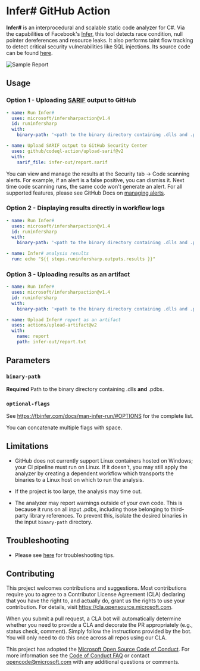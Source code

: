 # Infer# GitHub Action

**Infer#** is an interprocedural and scalable static code analyzer for C#. Via the capabilities of Facebook's [Infer](https://fbinfer.com/), this tool detects race condition, null pointer dereferences and resource leaks. It also performs taint flow tracking to detect critical security vulnerabilities like SQL injections. Its source code can be found [here](https://github.com/microsoft/infersharp).

![Sample Report](https://github.com/microsoft/infersharpaction/blob/main/assets/samplereport.png)

## Usage

### Option 1 - Uploading [SARIF](https://docs.github.com/en/code-security/code-scanning/integrating-with-code-scanning/sarif-support-for-code-scanning) output to GitHub
```yml
- name: Run Infer#      
  uses: microsoft/infersharpaction@v1.4
  id: runinfersharp
  with:
    binary-path: '<path to the binary directory containing .dlls and .pdbs>'

- name: Upload SARIF output to GitHub Security Center
  uses: github/codeql-action/upload-sarif@v2
  with:
    sarif_file: infer-out/report.sarif
```
You can view and manage the results at the Security tab -> Code scanning alerts. For example, if an alert is a false positive, you can dismiss it. Next time code scanning runs, the same code won't generate an alert.
For all supported features, please see GitHub Docs on [managing alerts](https://docs.github.com/en/code-security/code-scanning/automatically-scanning-your-code-for-vulnerabilities-and-errors/managing-code-scanning-alerts-for-your-repository).

### Option 2 - Displaying results directly in workflow logs
```yml
- name: Run Infer#      
  uses: microsoft/infersharpaction@v1.4
  id: runinfersharp
  with:
    binary-path: '<path to the binary directory containing .dlls and .pdbs>'

- name: Infer# analysis results
  run: echo "${{ steps.runinfersharp.outputs.results }}"
```

### Option 3 - Uploading results as an artifact
```yml
- name: Run Infer#      
  uses: microsoft/infersharpaction@v1.4
  id: runinfersharp
  with:
    binary-path: '<path to the binary directory containing .dlls and .pdbs>'

- name: Upload Infer# report as an artifact
  uses: actions/upload-artifact@v2
  with:
    name: report
    path: infer-out/report.txt
```

## Parameters
### `binary-path`
**Required** Path to the binary directory containing .dlls **and** .pdbs.

### `optional-flags`
See https://fbinfer.com/docs/man-infer-run/#OPTIONS for the complete list.

You can concatenate multiple flags with space.

## Limitations
- GitHub does not currently support Linux containers hosted on Windows; your CI pipeline must run on Linux. If it doesn't, you may still apply the analyzer by creating a dependent workflow which transports the binaries to a Linux host on which to run the analysis.

- If the project is too large, the analysis may time out.

- The analyzer may report warnings outside of your own code. This is because it runs on all input .pdbs, including those belonging to third-party library references. To prevent this, isolate the desired binaries in the input `binary-path` directory.

## Troubleshooting
- Please see [here](https://github.com/microsoft/infersharp/blob/main/TROUBLESHOOTING.md) for troubleshooting tips.

## Contributing

This project welcomes contributions and suggestions.  Most contributions require you to agree to a
Contributor License Agreement (CLA) declaring that you have the right to, and actually do, grant us
the rights to use your contribution. For details, visit https://cla.opensource.microsoft.com.

When you submit a pull request, a CLA bot will automatically determine whether you need to provide
a CLA and decorate the PR appropriately (e.g., status check, comment). Simply follow the instructions
provided by the bot. You will only need to do this once across all repos using our CLA.

This project has adopted the [Microsoft Open Source Code of Conduct](https://opensource.microsoft.com/codeofconduct/).
For more information see the [Code of Conduct FAQ](https://opensource.microsoft.com/codeofconduct/faq/) or
contact [opencode@microsoft.com](mailto:opencode@microsoft.com) with any additional questions or comments.
